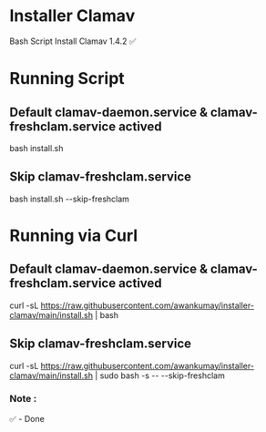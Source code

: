 # Installer Clamav

Bash Script Install Clamav 1.4.2 ✅

# Running Script

## Default clamav-daemon.service & clamav-freshclam.service actived

bash install.sh 

## Skip clamav-freshclam.service

bash install.sh --skip-freshclam

# Running via Curl

## Default clamav-daemon.service & clamav-freshclam.service actived

curl -sL https://raw.githubusercontent.com/awankumay/installer-clamav/main/install.sh | bash  

## Skip clamav-freshclam.service

curl -sL https://raw.githubusercontent.com/awankumay/installer-clamav/main/install.sh | sudo bash -s -- --skip-freshclam 


### Note :

✅ - Done